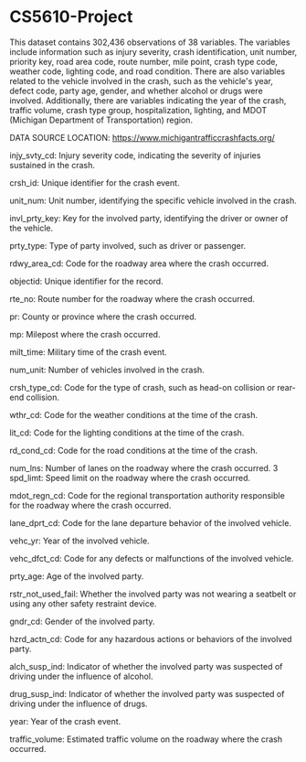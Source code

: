 # CS5610-Project


This dataset contains 302,436 observations of 38 variables. The variables include information such as injury severity, crash identification, unit number, priority key, road area code, route number, mile point, crash type code, weather code, lighting code, and road condition. There are also variables related to the vehicle involved in the crash, such as the vehicle's year, defect code, party age, gender, and whether alcohol or drugs were involved. Additionally, there are variables indicating the year of the crash, traffic volume, crash type group, hospitalization, lighting, and MDOT (Michigan Department of Transportation) region.

DATA SOURCE LOCATION:
https://www.michigantrafficcrashfacts.org/



injy_svty_cd: Injury severity code, indicating the severity of injuries sustained in 
the crash.

crsh_id: Unique identifier for the crash event.

unit_num: Unit number, identifying the specific vehicle involved in the crash.

invl_prty_key: Key for the involved party, identifying the driver or owner of the 
vehicle.

prty_type: Type of party involved, such as driver or passenger.

rdwy_area_cd: Code for the roadway area where the crash occurred.

objectid: Unique identifier for the record.

rte_no: Route number for the roadway where the crash occurred.

pr: County or province where the crash occurred.

mp: Milepost where the crash occurred.

milt_time: Military time of the crash event.

num_unit: Number of vehicles involved in the crash.

crsh_type_cd: Code for the type of crash, such as head-on collision or rear-end 
collision.

wthr_cd: Code for the weather conditions at the time of the crash.

lit_cd: Code for the lighting conditions at the time of the crash.

rd_cond_cd: Code for the road conditions at the time of the crash.

num_lns: Number of lanes on the roadway where the crash occurred.
3
spd_limt: Speed limit on the roadway where the crash occurred.

mdot_regn_cd: Code for the regional transportation authority responsible for the 
roadway where the crash occurred.

lane_dprt_cd: Code for the lane departure behavior of the involved vehicle.

vehc_yr: Year of the involved vehicle.

vehc_dfct_cd: Code for any defects or malfunctions of the involved vehicle.

prty_age: Age of the involved party.

rstr_not_used_fail: Whether the involved party was not wearing a seatbelt or using 
any other safety restraint device.

gndr_cd: Gender of the involved party.

hzrd_actn_cd: Code for any hazardous actions or behaviors of the involved party.

alch_susp_ind: Indicator of whether the involved party was suspected of driving 
under the influence of alcohol.

drug_susp_ind: Indicator of whether the involved party was suspected of driving 
under the influence of drugs.

year: Year of the crash event.

traffic_volume: Estimated traffic volume on the roadway where the crash occurred.
